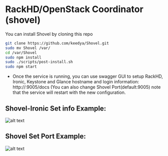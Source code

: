 # RackHD/OpenStack Coordinator (shovel)

You can install Shovel by cloning this repo

```sh
git clone https://github.com/keedya/Shovel.git
sudo mv Shovel /var/
cd /var/Shovel
sudo npm install
sudo ./scripts/post-install.sh
sudo npm start
```

- Once the service is running, you can use swagger GUI to setup RackHD, Ironic, Keystone and Glance hostname and login information: http://<Shovel-IP>:9005/docs (You can also change Shovel Port(default:9005) note that the service will restart with the new configuration. 

## Shovel-Ironic Set info Example:

![alt text](https://github.com/keedya/shovel/blob/master/snapshot/ironic_info.png)

## Shovel Set Port Example:

![alt text](https://github.com/keedya/shovel/blob/master/snapshot/shovel_settings.png)

